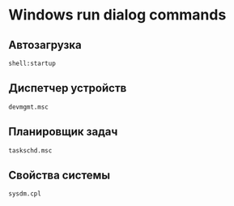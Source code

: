 # Windows run dialog commands

## Автозагрузка

`shell:startup`

## Диспетчер устройств

`devmgmt.msc`

## Планировщик задач

`taskschd.msc`

## Свойства системы

`sysdm.cpl`
